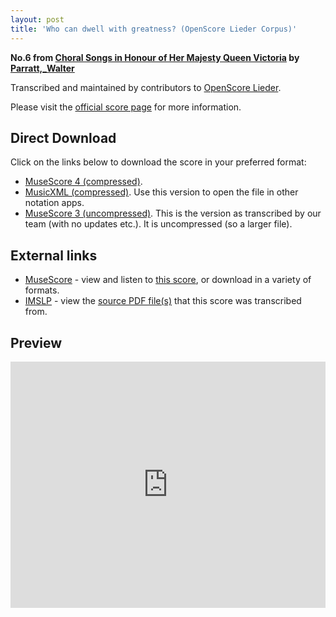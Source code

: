 ```yaml
---
layout: post
title: 'Who can dwell with greatness? (OpenScore Lieder Corpus)'
---
```


__No.6 from [Choral Songs in Honour of Her Majesty Queen Victoria](https://fourscoreandmore.org/OpenScore/Parratt%2C_Walter/Choral_Songs_in_Honour_of_Her_Majesty_Queen_Victoria/) by [Parratt,_Walter](https://fourscoreandmore.org/OpenScore/Parratt%2C_Walter)__

Transcribed and maintained by contributors to [OpenScore Lieder].

Please visit the [official score page] for more information.

[official score page]: https://musescore.com/openscore-lieder-corpus/scores/6683493
[OpenScore Lieder]: https://musescore.com/openscore-lieder-corpus

## Direct Download

Click on the links below to download the score in your preferred format:
- [MuseScore 4 (compressed)](https://fourscoreandmore.org/OpenScore/Parratt%2C_Walter/Choral_Songs_in_Honour_of_Her_Majesty_Queen_Victoria/06_Who_can_dwell_with_greatness.mscz).
- [MusicXML (compressed)](https://fourscoreandmore.org/OpenScore/Parratt%2C_Walter/Choral_Songs_in_Honour_of_Her_Majesty_Queen_Victoria/06_Who_can_dwell_with_greatness.mxl). Use this version to open the file in other notation apps.
- [MuseScore 3 (uncompressed)](https://raw.githubusercontent.com/OpenScore/Lieder/refs/heads/main/scores/Parratt%2C_Walter/Choral_Songs_in_Honour_of_Her_Majesty_Queen_Victoria/06_Who_can_dwell_with_greatness/lc6683493.mscx). This is the version as transcribed by our team (with no updates etc.). It is uncompressed (so a larger file).

## External links

- [MuseScore] - view and listen to [this score][MuseScore], or download in a variety of formats.
- [IMSLP] - view the [source PDF file(s)][IMSLP] that this score was transcribed from.

[MuseScore]: https://musescore.com/score/6683493
[IMSLP]: https://imslp.org/wiki/Special:ReverseLookup/585417

## Preview

<iframe width="100%" height="394" src="https://musescore.com/openscore-lieder-corpus/scores/6683493/embed" frameborder="0" allowfullscreen allow="autoplay; fullscreen"></iframe>
